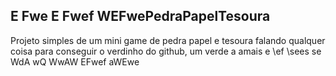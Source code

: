 E Fwe E Fwef  WEFwePedraPapelTesoura
-----------------
Projeto simples de um mini game de pedra papel e tesoura falando qualquer coisa para conseguir o verdinho do github, um verde a amais 
e \ef \sees se
 WdA wQ WwAW
 EFwef aWEwe 
